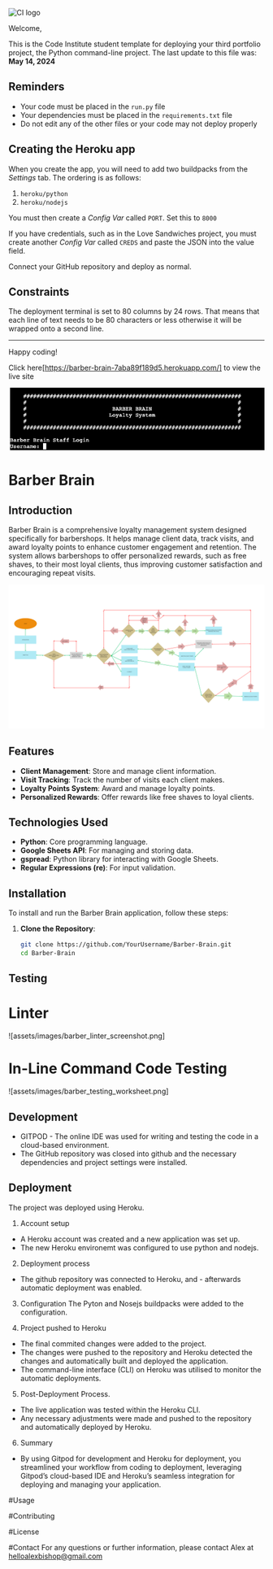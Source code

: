 ![CI logo](https://codeinstitute.s3.amazonaws.com/fullstack/ci_logo_small.png)

Welcome,

This is the Code Institute student template for deploying your third portfolio project, the Python command-line project. The last update to this file was: **May 14, 2024**

## Reminders

- Your code must be placed in the `run.py` file
- Your dependencies must be placed in the `requirements.txt` file
- Do not edit any of the other files or your code may not deploy properly

## Creating the Heroku app

When you create the app, you will need to add two buildpacks from the _Settings_ tab. The ordering is as follows:

1. `heroku/python`
2. `heroku/nodejs`

You must then create a _Config Var_ called `PORT`. Set this to `8000`

If you have credentials, such as in the Love Sandwiches project, you must create another _Config Var_ called `CREDS` and paste the JSON into the value field.

Connect your GitHub repository and deploy as normal.

## Constraints

The deployment terminal is set to 80 columns by 24 rows. That means that each line of text needs to be 80 characters or less otherwise it will be wrapped onto a second line.

---

Happy coding!

Click here[https://barber-brain-7aba89f189d5.herokuapp.com/] to view the live site 

![barber_title.png](https://github.com/AlexBishopCode/Barber-Brain/blob/main/assets/images/barber_title.png)


# Barber Brain

## Introduction

Barber Brain is a comprehensive loyalty management system designed specifically for barbershops. It helps manage client data, track visits, and award loyalty points to enhance customer engagement and retention. The system allows barbershops to offer personalized rewards, such as free shaves, to their most loyal clients, thus improving customer satisfaction and encouraging repeat visits.

![barber_flow_chart.pdf](https://github.com/AlexBishopCode/Barber-Brain/blob/main/assets/images/barber_flow_chart.png)

## Features

- **Client Management**: Store and manage client information.
- **Visit Tracking**: Track the number of visits each client makes.
- **Loyalty Points System**: Award and manage loyalty points.
- **Personalized Rewards**: Offer rewards like free shaves to loyal clients.

## Technologies Used

- **Python**: Core programming language.
- **Google Sheets API**: For managing and storing data.
- **gspread**: Python library for interacting with Google Sheets.
- **Regular Expressions (re)**: For input validation.

## Installation

To install and run the Barber Brain application, follow these steps:

1. **Clone the Repository**:
   ```bash
   git clone https://github.com/YourUsername/Barber-Brain.git
   cd Barber-Brain

## Testing

# Linter 

![assets/images/barber_linter_screenshot.png]

# In-Line Command Code Testing

![assets/images/barber_testing_worksheet.png]
## Development

- GITPOD - The online IDE was used for writing and testing the code in a cloud-based environment.
- The GitHub repository was closed into github and the necessary dependencies and project settings were installed.

## Deployment

The project was deployed using Heroku. 

1. Account setup
- A Heroku account was created and a new application was set up. 
- The new Heroku environemt was configured to use python and nodejs.

2. Deployment process
- The github repository was connected to Heroku, and - afterwards automatic deployment was enabled. 

3. Configuration
The Pyton and Nosejs buildpacks were added to the configuration. 

4. Project pushed to Heroku
- The final commited changes were added to the project.
- The changes were pushed to the repository and Heroku detected the changes and automatically built and deployed the application.
- The command-line interface (CLI) on Heroku was utilised to monitor the automatic deployments.

5. Post-Deployment Process.
- The live application was tested within the Heroku CLI.
- Any necessary adjustments were made and pushed to the repository and automatically deployed by Heroku.

6. Summary
- By using Gitpod for development and Heroku for deployment, you streamlined your workflow from coding to deployment, leveraging Gitpod’s cloud-based IDE and Heroku’s seamless integration for deploying and managing your application.

#Usage


#Contributing


#License


#Contact
For any questions or further information, please contact Alex at helloalexbishop@gmail.com